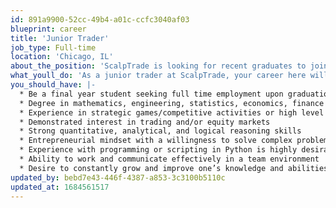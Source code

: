 ```yaml
---
id: 891a9900-52cc-49b4-a01c-ccfc3040af03
blueprint: career
title: 'Junior Trader'
job_type: Full-time
location: 'Chicago, IL'
about_the_position: 'ScalpTrade is looking for recent graduates to join our rapidly growing trading team in Chicago. We are hiring smart, competitive, and highly analytical individuals. The ideal candidate would have strong accomplishments in areas outside of trading, yet come in with an open mind and a passion for financial markets. We’re looking for someone who not only has great ideas, but can execute and turn those ideas into tangible results.'
what_youll_do: 'As a junior trader at ScalpTrade, your career here will begin with a 6 to 8 week training program where you will learn all of the fundamentals of options theory in the classroom while getting live trading experience on the desk. Once your training is completed you will join the automated trading team and participate in all aspects of the firm’s algorithmic trading strategies. You will work with our team of traders and engineers to improve and optimize current strategies while leveraging your knowledge in the development of new strategies. From the very beginning your input and decisions will positively impact the firm’s strategies and direction. As you grow into the position, your achievements will present the opportunity for more responsibility and success in your career at ScalpTrade.'
you_should_have: |-
  * Be a final year student seeking full time employment upon graduation (minimum of a Bachelor’s)
  * Degree in mathematics, engineering, statistics, economics, finance or other relevant field is preferred.
  * Experience in strategic games/competitive activities or high level of skill in other pursuits
  * Demonstrated interest in trading and/or equity markets
  * Strong quantitative, analytical, and logical reasoning skills
  * Entrepreneurial mindset with a willingness to solve complex problems
  * Experience with programming or scripting in Python is highly desirable
  * Ability to work and communicate effectively in a team environment
  * Desire to constantly grow and improve one’s knowledge and abilities
updated_by: bebd7e43-446f-4387-a853-3c3100b5110c
updated_at: 1684561517
---
```

